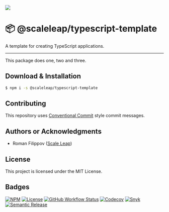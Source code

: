 ![](https://raw.githubusercontent.com/ScaleLeap/typescript-template/master/docs/assets/header.png)

📦 @scaleleap/typescript-template
===================================

A template for creating TypeScript applications.

---

This package does one, two and three.

## Download & Installation

```sh
$ npm i -s @scaleleap/typescript-template
```

## Contributing

This repository uses [Conventional Commit](https://www.conventionalcommits.org/) style commit messages.

## Authors or Acknowledgments

* Roman Filippov ([Scale Leap](https://www.scaleleap.com))

## License

This project is licensed under the MIT License.

## Badges

[![NPM](https://img.shields.io/npm/v/@scaleleap/typescript-template)](https://npm.im/@scaleleap/typescript-template)
[![License](https://img.shields.io/npm/l/@scaleleap/typescript-template)](./LICENSE)
[![GitHub Workflow Status](https://img.shields.io/github/workflow/status/ScaleLeap/typescript-template/CI)](https://github.com/ScaleLeap/typescript-template/actions)
[![Codecov](https://img.shields.io/codecov/c/github/scaleleap/typescript-template)](https://codecov.io/gh/ScaleLeap/typescript-template)
[![Snyk](https://img.shields.io/snyk/vulnerabilities/github/scaleleap/typescript-template)](https://snyk.io/test/github/scaleleap/typescript-template)
[![Semantic Release](https://img.shields.io/badge/%20%20%F0%9F%93%A6%F0%9F%9A%80-semantic--release-e10079.svg)](https://github.com/semantic-release/semantic-release)